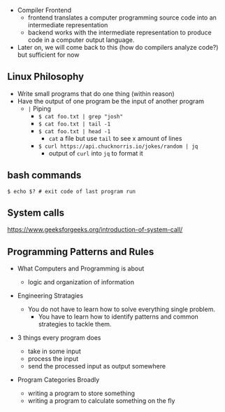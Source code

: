 
  - Compiler Frontend
    - frontend translates a computer programming source code into an intermediate representation
    - backend works with the intermediate representation to produce code in a computer output language.
- Later on, we will come back to this (how do compilers analyze code?) but sufficient for now


## Linux Philosophy

- Write small programs that do one thing (within reason)
- Have the output of one program be the input of another program
  - `|` Piping
    - `$ cat foo.txt | grep "josh"`
    - `$ cat foo.txt | tail -1`
    - `$ cat foo.txt | head -1`
      - `cat` a file but use `tail` to see x amount of lines
    - `$ curl https://api.chucknorris.io/jokes/random | jq`
      - output of `curl` into `jq` to format it


## bash commands

`$ echo $? # exit code of last program run`


## System calls
https://www.geeksforgeeks.org/introduction-of-system-call/


## Programming Patterns and Rules

- What Computers and Programming is about
  - logic and organization of information


- Engineering Stratagies
  - You do not have to learn how to solve everything single problem. 
    - You have to learn how to identify patterns and common strategies to tackle them.

- 3 things every program does
  - take in some input
  - process the input
  - send the processed input as output somewhere

- Program Categories Broadly 
  - writing a program to store something
  - writing a program to calculate something on the fly



